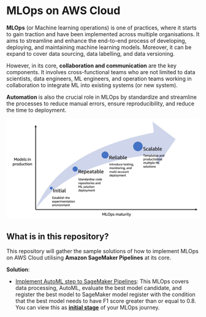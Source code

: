 # MLOps on AWS Cloud

**MLOps** (or Machine learning operations) is one of practices, where it starts to gain traction and have been implemented across multiple organisations. It aims to streamline and enhance the end-to-end process of developing, deploying, and maintaining machine learning models. Moreover, it can be expand to cover data sourcing, data labelling, and data versioning.

However, in its core, **collaboration and communication** are the key components. It involves cross-functional teams who are not limited to data scientists, data engineers, ML engineers, and operation teams working in collaboration to integrate ML into existing systems (or new system).

**Automation** is also the crucial role in MLOps by standardize and streamline the processes to reduce manual errors, ensure reproducibility, and reduce the time to deployment.

<img src="/img/mlops-maturity.png">

## What is in this repository?
This repository will gather the sample solutions of how to implement MLOps on AWS Cloud utilising **Amazon SageMaker Pipelines** at its core.

**Solution**:
- [Implement AutoML step to SageMaker Pipelines](/automl-step): This MLOps covers data processing, AutoML, evaluate the best model candidate, and register the best model to SageMaker model register with the condition that the best model needs to have F1 score greater than or equal to 0.8. You can view this as <b><u>initial stage</u></b> of your MLOps journey.
